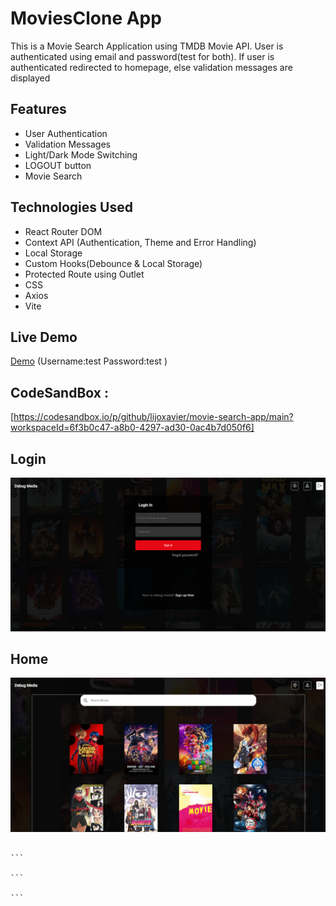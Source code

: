 # MoviesClone App

This is a Movie Search Application using TMDB Movie API. User is authenticated using email and password(test for both). If user is authenticated redirected to homepage, else validation messages are displayed

## Features

- User Authentication
- Validation Messages
- Light/Dark Mode Switching
- LOGOUT button
- Movie Search

## Technologies Used

- React Router DOM
- Context API (Authentication, Theme and Error Handling)
- Local Storage
- Custom Hooks(Debounce & Local Storage)
- Protected Route using Outlet
- CSS
- Axios
- Vite

## Live Demo

[Demo](https://movie-search-fua86dm4o-lijoxavier.vercel.app/login)
(Username:test
Password:test
)

## CodeSandBox :

[https://codesandbox.io/p/github/lijoxavier/movie-search-app/main?workspaceId=6f3b0c47-a8b0-4297-ad30-0ac4b7d050f6]

## Login

<!-- ![movie-login](https://github.com/shincyshnz/MoviesCloneApp/assets/48871950/5c2d469c-4f2b-4f6a-b517-3ee2ad884e02) -->
![movie-login](app-screen-login.png)
## Home

![movie-home](app-screen-home.png)



````

```

```

```
